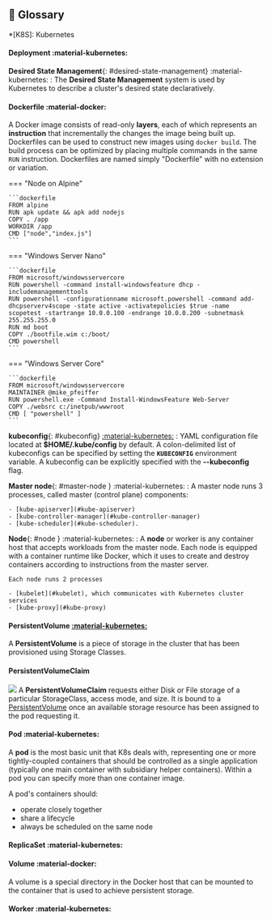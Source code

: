 ## 📘 Glossary

*[K8S]: Kubernetes

#### Deployment :material-kubernetes:



**Desired State Management**{: #desired-state-management} :material-kubernetes:
:   The **Desired State Management** system is used by Kubernetes to describe a cluster's desired state declaratively.

#### Dockerfile :material-docker:
A Docker image consists of read-only **layers**, each of which represents an **instruction** that incrementally the changes the image being built up. 
Dockerfiles can be used to construct new images using `docker build`.
The build process can be optimized by placing multiple commands in the same `RUN` instruction.
Dockerfiles are named simply "Dockerfile" with no extension or variation.

=== "Node on Alpine"

    ```dockerfile
    FROM alpine
    RUN apk update && apk add nodejs
    COPY . /app
    WORKDIR /app
    CMD ["node","index.js"]
    ```

=== "Windows Server Nano"

    ```dockerfile
    FROM microsoft/windowsservercore
    RUN powershell -command install-windowsfeature dhcp -includemanagementtools
    RUN powershell -configurationname microsoft.powershell -command add-dhcpserverv4scope -state active -activatepolicies $true -name scopetest -startrange 10.0.0.100 -endrange 10.0.0.200 -subnetmask 255.255.255.0
    RUN md boot
    COPY ./bootfile.wim c:/boot/
    CMD powershell
    ```

=== "Windows Server Core"

    ```dockerfile
    FROM microsoft/windowsservercore
    MAINTAINER @mike_pfeiffer
    RUN powershell.exe -Command Install-WindowsFeature Web-Server
    COPY ./websrc c:/inetpub/wwwroot
    CMD [ "powershell" ]
    ```


**kubeconfig**{: #kubeconfig} [:material-kubernetes:](https://kubernetes.io/docs/concepts/configuration/organize-cluster-access-kubeconfig/)
:   YAML configuration file located at **$HOME/.kube/config** by default.
    A colon-delimited list of kubeconfigs can be specified by setting the **`KUBECONFIG`** environment variable.
    A kubeconfig can be explicitly specified with the **--kubeconfig** flag.

**Master node**{: #master-node } :material-kubernetes:
:   A master node runs 3 processes, called master (control plane) components: 

    - [kube-apiserver](#kube-apiserver)
    - [kube-controller-manager](#kube-controller-manager)
    - [kube-scheduler](#kube-scheduler).

**Node**{: #node } :material-kubernetes:
:   A **node** or worker is any container host that accepts workloads from the master node. 
    Each node is equipped with a container runtime like Docker, which it uses to create and destroy containers according to instructions from the master server.

    Each node runs 2 processes

    - [kubelet](#kubelet), which communicates with Kubernetes cluster services
    - [kube-proxy](#kube-proxy)

#### PersistentVolume [:material-kubernetes:](https://kubernetes.io/docs/concepts/storage/persistent-volumes/)

A **PersistentVolume** is a piece of storage in the cluster that has been provisioned using Storage Classes.

#### PersistentVolumeClaim
![](/img/persistent-volume-claims.png)
A **PersistentVolumeClaim** requests either Disk or File storage of a particular StorageClass, access mode, and size. It is bound to a [PersistentVolume](#persistenvolume) once an available storage resource has been assigned to the pod requesting it.

#### Pod :material-kubernetes:
A **pod** is the most basic unit that K8s deals with, representing one or more tightly-coupled containers that should be controlled as a single application (typically one main container with subsidiary helper containers). 
Within a pod you can specify more than one container image.

A pod's containers should:

- operate closely together
- share a lifecycle
- always be scheduled on the same node

#### ReplicaSet :material-kubernetes:

#### Volume :material-docker:

A volume is a special directory in the Docker host that can be mounted to the container that is used to achieve persistent storage.

#### Worker :material-kubernetes:

